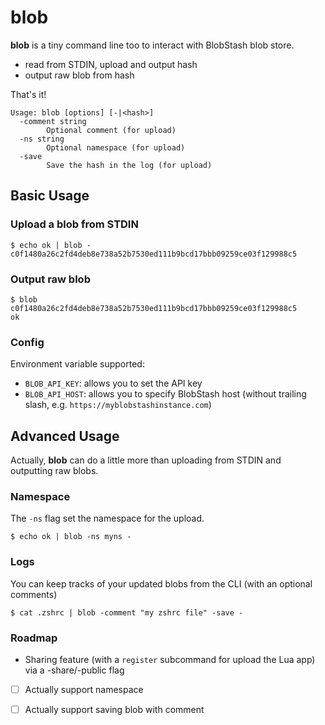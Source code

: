 # blob

**blob** is a tiny command line too to interact with BlobStash blob store.

 - read from STDIN, upload and output hash
 - output raw blob from hash

That's it!

```
Usage: blob [options] [-|<hash>]
  -comment string
        Optional comment (for upload)
  -ns string
        Optional namespace (for upload)
  -save
        Save the hash in the log (for upload)
```

## Basic Usage

### Upload a blob from STDIN

```shell
$ echo ok | blob -
c0f1480a26c2fd4deb8e738a52b7530ed111b9bcd17bbb09259ce03f129988c5
```

### Output raw blob

```shell
$ blob c0f1480a26c2fd4deb8e738a52b7530ed111b9bcd17bbb09259ce03f129988c5
ok
```

### Config

Environment variable supported:

 - `BLOB_API_KEY`: allows you to set the API key
 - `BLOB_API_HOST`: allows you to specify BlobStash host (without trailing slash, e.g. `https://myblobstashinstance.com`)

## Advanced Usage

Actually, **blob** can do a little more than uploading from STDIN and outputting raw blobs.

### Namespace

The `-ns` flag set the namespace for the upload.

```shell
$ echo ok | blob -ns myns -
```

### Logs

You can keep tracks of your updated blobs from the CLI (with an optional comments)

```shell
$ cat .zshrc | blob -comment "my zshrc file" -save -
```

### Roadmap

 - Sharing feature (with a `register` subcommand for upload the Lua app) via a -share/-public flag
 - [ ] Actually support namespace
 - [ ] Actually support saving blob with comment

